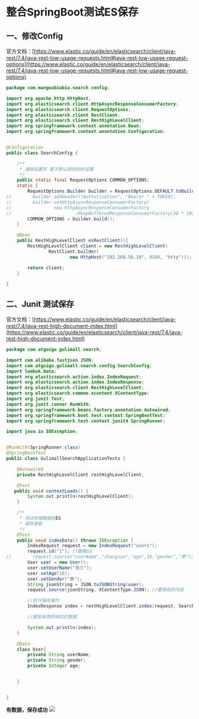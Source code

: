# 整合SpringBoot测试ES保存

## 一、修改Config
官方文档：[https://www.elastic.co/guide/en/elasticsearch/client/java-rest/7.4/java-rest-low-usage-requests.html#java-rest-low-usage-request-options](https://www.elastic.co/guide/en/elasticsearch/client/java-rest/7.4/java-rest-low-usage-requests.html#java-rest-low-usage-request-options)
```java
package com.mangoubiubiu.search.config;

import org.apache.http.HttpHost;
import org.elasticsearch.client.HttpAsyncResponseConsumerFactory;
import org.elasticsearch.client.RequestOptions;
import org.elasticsearch.client.RestClient;
import org.elasticsearch.client.RestHighLevelClient;
import org.springframework.context.annotation.Bean;
import org.springframework.context.annotation.Configuration;


@Configuration
public class SearchConfig {

    /**
     * 通用设置项 基于默认规则加的设置
     */
    public static final RequestOptions COMMON_OPTIONS;
    static {
        RequestOptions.Builder builder = RequestOptions.DEFAULT.toBuilder();
//        builder.addHeader("Authorization", "Bearer " + TOKEN);
//        builder.setHttpAsyncResponseConsumerFactory(
//                new HttpAsyncResponseConsumerFactory
//                        .HeapBufferedResponseConsumerFactory(30 * 1024 * 1024 * 1024));
        COMMON_OPTIONS = builder.build();
    }

    @Bean
    public RestHighLevelClient esRestClient(){
        RestHighLevelClient client = new RestHighLevelClient(
                RestClient.builder(
                        new HttpHost("192.168.56.10", 9200, "http")));

        return client;
    }

}

```
## 二、Junit 测试保存
官方文档：[https://www.elastic.co/guide/en/elasticsearch/client/java-rest/7.4/java-rest-high-document-index.html](https://www.elastic.co/guide/en/elasticsearch/client/java-rest/7.4/java-rest-high-document-index.html)
```java
package com.atguigu.gulimall.search;

import com.alibaba.fastjson.JSON;
import com.atguigu.gulimall.search.config.SearchConfig;
import lombok.Data;
import org.elasticsearch.action.index.IndexRequest;
import org.elasticsearch.action.index.IndexResponse;
import org.elasticsearch.client.RestHighLevelClient;
import org.elasticsearch.common.xcontent.XContentType;
import org.junit.Test;
import org.junit.runner.RunWith;
import org.springframework.beans.factory.annotation.Autowired;
import org.springframework.boot.test.context.SpringBootTest;
import org.springframework.test.context.junit4.SpringRunner;

import java.io.IOException;


@RunWith(SpringRunner.class)
@SpringBootTest
public class GulimallSearchApplicationTests {

    @Autowired
    private RestHighLevelClient restHighLevelClient;

    @Test
   public void contextLoads() {
        System.out.println(restHighLevelClient);
    }

    /**
     * 测试存储数据到ES
     * 保存更新
     */
    @Test
    public void indexData() throws IOException {
        IndexRequest request = new IndexRequest("users");
        request.id("1"); //数据id
//        request.source("userName","zhangsan","age",18,"gender","男");
        User user = new User();
        user.setUserName("张三");
        user.setAge(18);
        user.setGender("男");
        String jsonString = JSON.toJSONString(user);
        request.source(jsonString, XContentType.JSON); //要保存的内容

        //执行保存操作
        IndexResponse index = restHighLevelClient.index(request, SearchConfig.COMMON_OPTIONS);

        //提前有用的响应的数据

        System.out.println(index);
    }

    @Data
    class User{
        private String userName;
        private String gender;
        private Integer age;


    }


}

```
**有数据，保存成功**
![](https://raw.gitmirror.com/KwFruit/basic-picture-service/note-v1.0.0/img/202308281656601.png)
